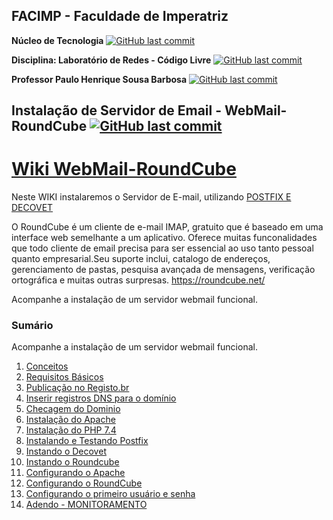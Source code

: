 ## FACIMP - Faculdade de Imperatriz

**Núcleo de Tecnologia**
[![GitHub last commit](https://img.shields.io/badge/Nucleo-Tecnologia_Facimp-blue?style=&logo=nucleo&link=https://github.com/NT-Facimp/Redes/)](https://github.com/NT-Facimp/Redes)

**Disciplina: Laboratório de Redes - Código Livre**
[![GitHub last commit](https://img.shields.io/badge/Laborátorio-Redes_Código_Livre-blue?style=&logo=debian&link=https://github.com/NT-Facimp/)](https://github.com/NT-Facimp)

**Professor  Paulo Henrique Sousa Barbosa**
[![GitHub last commit](https://img.shields.io/badge/Professor-Paulo_Henrique_PH-blue?style=&logo=linux&link=https://https://github.com/agenteph/)](https://github.com/agenteph)
 
## Instalação de Servidor de Email - WebMail-RoundCube [![GitHub last commit](https://img.shields.io/badge/WIKI-WebMail_RoundCube-blue?style=&logo=roundcube&link=https://https://github.com/CharlesSantana/WebMail-RoundCube/wiki/)](https://github.com/CharlesSantana/WebMail-RoundCube/wiki)
# <a href="https://github.com/CharlesSantana/WebMail-RoundCube/wiki">Wiki WebMail-RoundCube</a>

Neste WIKI instalaremos o Servidor de E-mail, utilizando <a href="https://github.com/CharlesSantana/WebMail-RoundCube/wiki/Conceitos">POSTFIX E DECOVET</a> 

O RoundCube é um cliente de e-mail IMAP, gratuito que é baseado em uma interface web semelhante a um aplicativo. Oferece muitas funconalidades que todo cliente de email precisa para ser essencial ao uso tanto pessoal quanto empresarial.Seu suporte inclui, catalogo de endereços, gerenciamento de pastas, pesquisa avançada de mensagens, verificação ortográfica e muitas outras surpresas. https://roundcube.net/

Acompanhe a instalação de um servidor webmail funcional.

### Sumário

Acompanhe a instalação de um servidor webmail funcional.

<ol>
<li><a href="https://github.com/CharlesSantana/WebMail-RoundCube/wiki/01-Conceitos">Conceitos</a></li>
<li><a href="https://github.com/CharlesSantana/WebMail-RoundCube/wiki/02-Requisitos-B%C3%A1sicos">Requisitos Básicos</a></li>
<li><a href="https://github.com/CharlesSantana/WebMail-RoundCube/wiki/03-Publica%C3%A7%C3%A3o-no-Registo.br">Publicação no Registo.br</a></li>
<li><a href="https://github.com/CharlesSantana/WebMail-RoundCube/wiki/04-Inserir-registros-DNS-para-o-dom%C3%ADnio">Inserir registros DNS para o domínio</a></li>
<li><a href="https://github.com/CharlesSantana/WebMail-RoundCube/wiki/05-Checagem-do-Dominio">Checagem do Dominio</a></li>
<li><a href="https://github.com/CharlesSantana/WebMail-RoundCube/wiki/06-Instala%C3%A7%C3%A3o-do-Apache">Instalação do Apache</a></li>
<li><a href="https://github.com/CharlesSantana/WebMail-RoundCube/wiki/07-Instala%C3%A7%C3%A3o-do-PHP-7.4">Instalação do PHP 7.4</a></li>
<li><a href="https://github.com/CharlesSantana/WebMail-RoundCube/wiki/08-Instalando-e-Testando-Postfix">Instalando e Testando Postfix</a></li>
<li><a href="https://github.com/CharlesSantana/WebMail-RoundCube/wiki/09-instando-o-Decovet">Instando o Decovet</a></li>
<li><a href="https://github.com/CharlesSantana/WebMail-RoundCube/wiki/10-Instando-o-Roundcube">Instando o Roundcube</a></li>
<li><a href="https://github.com/CharlesSantana/WebMail-RoundCube/wiki/12-Configurando-o-Apache">Configurando o Apache</a></li>
<li><a href="https://github.com/CharlesSantana/WebMail-RoundCube/wiki/13-Configurando-o-RoundCube">Configurando o RoundCube</a></li>
<li><a href="https://github.com/CharlesSantana/WebMail-RoundCube/wiki/14-Configurando-o-primeiro-usu%C3%A1rio-e-senha">Configurando o primeiro usuário e senha</a></li>
<li><a href="https://github.com/CharlesSantana/WebMail-RoundCube/wiki/Adendo---MONITORAMENTO">Adendo - MONITORAMENTO</a></li>

</ol>









